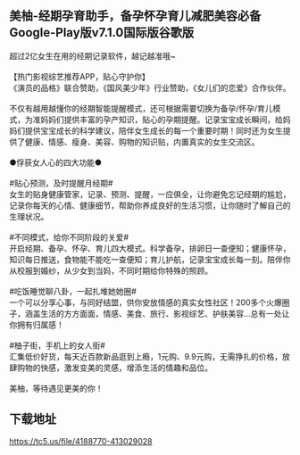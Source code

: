 ## 美柚-经期孕育助手，备孕怀孕育儿减肥美容必备Google-Play版v7.1.0国际版谷歌版
超过2亿女生在用的经期记录软件，越记越准哦~ <br> <br>【热门影视综艺推荐APP，贴心守护你】 <br>《演员的品格》联合赞助，《国风美少年》行业赞助，《女儿们的恋爱》合作伙伴。 <br> <br>不仅有越用越懂你的经期智能提醒模式，还可根据需要切换为备孕/怀孕/育儿模式，为准妈妈们提供丰富的孕产知识，贴心的孕期提醒。记录宝宝成长瞬间，给妈妈们提供宝宝成长的科学建议，陪伴女生成长的每一个重要时期！同时还为女生提供了健康、情感、瘦身、美容、购物的知识贴，内置真实的女生交流区。 <br> <br>●俘获女人心的四大功能● <br> <br>#贴心预测，及时提醒月经期# <br>女生的贴身健康管家，记录、预测、提醒，一应俱全，让你避免忘记经期的尴尬，记录你每天的心情、健康细节，帮助你养成良好的生活习惯，让你随时了解自己的生理状况。 <br> <br>#不同模式，给你不同阶段的关爱# <br>开启经期、备孕、怀孕、育儿四大模式。科学备孕，排卵日一查便知；健康怀孕，知识每日推送，食物能不能吃一查便知；育儿护航，记录宝宝成长每一刻。陪伴你从校服到婚纱，从少女到当妈，不同时期给你特殊的照顾。 <br> <br>#吃饭睡觉聊八卦，一起扎堆她她圈# <br>一个可以分享心事，与同好结盟，供你安放情感的真实女性社区！200多个火爆圈子，涵盖生活的方方面面，情感、美食、旅行、影视综艺、护肤美容…总有一处让你拥有归属感！ <br> <br>#柚子街，手机上的女人街# <br>汇集低价好货，每天近百款新品逛到上瘾，1元购、9.9元购，无需挣扎的价格，放肆购物的快感，激发变美的灵感，增添生活的情趣和品位。 <br> <br>美柚，等待遇见更美的你！
## 下载地址
https://tc5.us/file/4188770-413029028